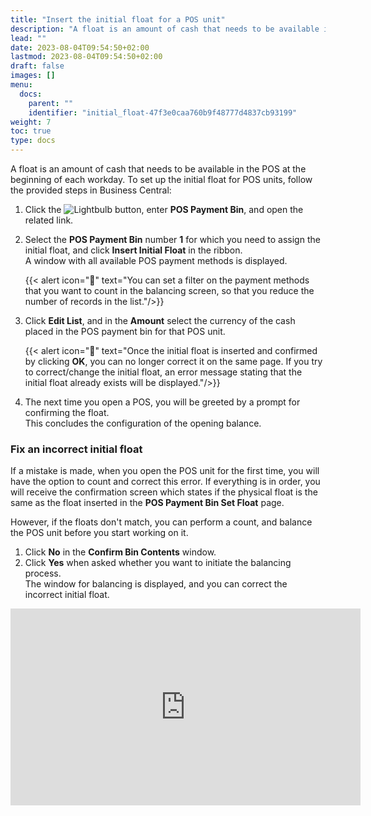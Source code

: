 ```yaml
---
title: "Insert the initial float for a POS unit"
description: "A float is an amount of cash that needs to be available in the POS at the beginning of each workday."
lead: ""
date: 2023-08-04T09:54:50+02:00
lastmod: 2023-08-04T09:54:50+02:00
draft: false
images: []
menu:
  docs:
    parent: ""
    identifier: "initial_float-47f3e0caa760b9f48777d4837cb93199"
weight: 7
toc: true
type: docs
---
```

A float is an amount of cash that needs to be available in the POS at the beginning of each workday. To set up the initial float for POS units, follow the provided steps in Business Central: 

1.	Click the ![Lightbulb](Lightbulb_icon.PNG) button, enter **POS Payment Bin**, and open the related link. 
2.	Select the **POS Payment Bin** number **1** for which you need to assign the initial float, and click **Insert Initial Float** in the ribbon.      
    A window with all available POS payment methods is displayed.      

    {{< alert icon="📝" text="You can set a filter on the payment methods that you want to count in the balancing screen, so that you reduce the number of records in the list."/>}}

3.	Click **Edit List**, and in the **Amount** select the currency of the cash placed in the POS payment bin for that POS unit. 

      {{< alert icon="📝" text="Once the initial float is inserted and confirmed by clicking <b>OK</b>, you can no longer correct it on the same page. If you try to correct/change the initial float, an error message stating that the initial float already exists will be displayed."/>}}

4.	The next time you open a POS, you will be greeted by a prompt for confirming the float.      
    This concludes the configuration of the opening balance.

### Fix an incorrect initial float 

If a mistake is made, when you open the POS unit for the first time, you will have the option to count and correct this error. If everything is in order, you will receive the confirmation screen which states if the physical float is the same as the float inserted in the **POS Payment Bin Set Float** page.

However, if the floats don't match, you can perform a count, and balance the POS unit before you start working on it. 

1. Click **No** in the **Confirm Bin Contents** window.
2. Click **Yes** when asked whether you want to initiate the balancing process.      
   The window for balancing is displayed, and you can correct the incorrect initial float.

<iframe width="560" height="315" src="https://www.youtube.com/embed/oQFDJ1WTdyk" title="YouTube video player" frameborder="0" allow="accelerometer; autoplay; clipboard-write; encrypted-media; gyroscope; picture-in-picture; web-share" allowfullscreen></iframe>